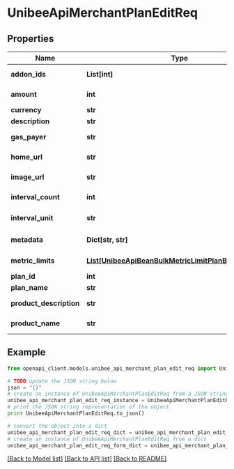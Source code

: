 # UnibeeApiMerchantPlanEditReq


## Properties

Name | Type | Description | Notes
------------ | ------------- | ------------- | -------------
**addon_ids** | **List[int]** | Plan Ids Of Addon Type | [optional] 
**amount** | **int** | Plan CaptureAmount | 
**currency** | **str** | Plan Currency | 
**description** | **str** | Description | [optional] 
**gas_payer** | **str** | who pay the gas, merchant|user | [optional] 
**home_url** | **str** | HomeUrl,Start With: http | [optional] 
**image_url** | **str** | ImageUrl,Start With: http | [optional] 
**interval_count** | **int** | Number Of IntervalUnit | [optional] 
**interval_unit** | **str** | Plan Interval Unit，em: day|month|year|week | 
**metadata** | **Dict[str, str]** | Metadata，Map | [optional] 
**metric_limits** | [**List[UnibeeApiBeanBulkMetricLimitPlanBindingParam]**](UnibeeApiBeanBulkMetricLimitPlanBindingParam.md) | Plan&#39;s MetricLimit List | [optional] 
**plan_id** | **int** | PlanId | 
**plan_name** | **str** | Plan Name | 
**product_description** | **str** | Default Copy Description | [optional] 
**product_name** | **str** | Default Copy PlanName | [optional] 

## Example

```python
from openapi_client.models.unibee_api_merchant_plan_edit_req import UnibeeApiMerchantPlanEditReq

# TODO update the JSON string below
json = "{}"
# create an instance of UnibeeApiMerchantPlanEditReq from a JSON string
unibee_api_merchant_plan_edit_req_instance = UnibeeApiMerchantPlanEditReq.from_json(json)
# print the JSON string representation of the object
print UnibeeApiMerchantPlanEditReq.to_json()

# convert the object into a dict
unibee_api_merchant_plan_edit_req_dict = unibee_api_merchant_plan_edit_req_instance.to_dict()
# create an instance of UnibeeApiMerchantPlanEditReq from a dict
unibee_api_merchant_plan_edit_req_form_dict = unibee_api_merchant_plan_edit_req.from_dict(unibee_api_merchant_plan_edit_req_dict)
```
[[Back to Model list]](../README.md#documentation-for-models) [[Back to API list]](../README.md#documentation-for-api-endpoints) [[Back to README]](../README.md)


